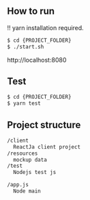 
## How to run

!! yarn installation required.
```bash
$ cd {PROJECT_FOLDER}
$ ./start.sh
```
http://localhost:8080

## Test

```bash
$ cd {PROJECT_FOLDER}
$ yarn test
```

## Project structure

```bash
/client
  ReactJa client project
/resources
  mockup data
/test
  Nodejs test js

/app.js
  Node main
```
